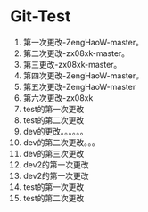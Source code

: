 # Git-Test
1. 第一次更改-ZengHaoW-master。
2. 第二次更改-zx08xk-master。
3. 第三更改-zx08xk-master。
4. 第四次更改-ZengHaoW-master。
5. 第五次更改-ZengHaoW-master
6. 第六次更改-zx08xk
6. test的第一次更改
6. test的第二次更改
7. dev的更改。。。。。。
8. dev的第二次更改。。。
8. dev的第三次更改
8. dev2的第一次更改
8. dev2的第一次更改
6. test的第一次更改
6. test的第二次更改
